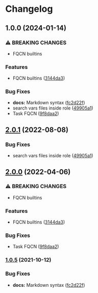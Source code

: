# Changelog

## 1.0.0 (2024-01-14)


### ⚠ BREAKING CHANGES

* FQCN builtins

### Features

* FQCN builtins ([3144da3](https://github.com/agoloncser/ansible-role-git/commit/3144da31574eb163b7a2e36c2e1f2e230ffdc9ee))


### Bug Fixes

* **docs:** Markdown syntax ([fc2d22f](https://github.com/agoloncser/ansible-role-git/commit/fc2d22fddce4cc00c228325601f8aaba997e984d))
* search vars files inside role ([49905a1](https://github.com/agoloncser/ansible-role-git/commit/49905a1557ed31bff510a6960504b8d867fd29cc))
* Task FQCN ([9f8daa2](https://github.com/agoloncser/ansible-role-git/commit/9f8daa216cdd4deef235fb26445b69c804f112e7))

## [2.0.1](https://github.com/agoloncser/ansible-role-git/compare/v2.0.0...v2.0.1) (2022-08-08)


### Bug Fixes

* search vars files inside role ([49905a1](https://github.com/agoloncser/ansible-role-git/commit/49905a1557ed31bff510a6960504b8d867fd29cc))

## [2.0.0](https://github.com/agoloncser/ansible-role-git/compare/v1.0.5...v2.0.0) (2022-04-06)


### ⚠ BREAKING CHANGES

* FQCN builtins

### Features

* FQCN builtins ([3144da3](https://github.com/agoloncser/ansible-role-git/commit/3144da31574eb163b7a2e36c2e1f2e230ffdc9ee))


### Bug Fixes

* Task FQCN ([9f8daa2](https://github.com/agoloncser/ansible-role-git/commit/9f8daa216cdd4deef235fb26445b69c804f112e7))

### [1.0.5](https://www.github.com/agoloncser/ansible-role-git/compare/v1.0.4...v1.0.5) (2021-10-12)


### Bug Fixes

* **docs:** Markdown syntax ([fc2d22f](https://www.github.com/agoloncser/ansible-role-git/commit/fc2d22fddce4cc00c228325601f8aaba997e984d))
